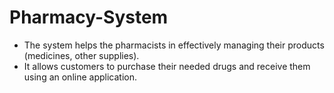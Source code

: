 # Pharmacy-System

 - The system helps the pharmacists in effectively managing their products (medicines, other supplies).
 - It allows customers to purchase their needed drugs and receive them using an online application.
